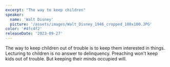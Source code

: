 ```yaml
---
excerpt: "The way to keep children"
speaker:
  name: 'Walt Disney'
  picture: '/assets/images/Walt_Disney_1946_cropped_100x100.JPG'
color: '#4fc4f2'
releaseDate: '2023-09-27'
---
```

The way to keep children out of trouble is to keep them interested in things. Lecturing to children is no answer to delinquency. Preaching won't keep kids out of trouble. But keeping their minds occupied will.